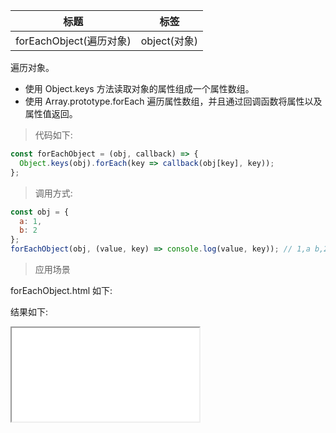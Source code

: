 | 标题                    | 标签         |
| ----------------------- | ------------ |
| forEachObject(遍历对象) | object(对象) |

遍历对象。

- 使用 Object.keys 方法读取对象的属性组成一个属性数组。
- 使用 Array.prototype.forEach 遍历属性数组，并且通过回调函数将属性以及属性值返回。

> 代码如下:

```js
const forEachObject = (obj, callback) => {
  Object.keys(obj).forEach(key => callback(obj[key], key));
};
```

> 调用方式:

```js
const obj = {
  a: 1,
  b: 2
};
forEachObject(obj, (value, key) => console.log(value, key)); // 1,a b,2
```

> 应用场景

forEachObject.html 如下:

<div class="code-editor" data-url="codes/javascript/html/forEachObject.html" data-language="html"></div>

结果如下:

<iframe src="codes/javascript/html/forEachObject.html"></iframe>
